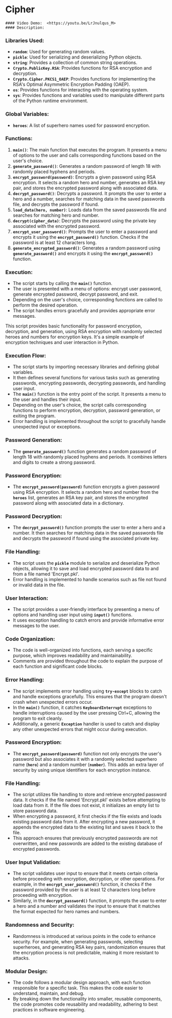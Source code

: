 # Cipher
    #### Video Demo:  <https://youtu.be/LrJnulqus_M>
    #### Description:

### Libraries Used:

- **`random`**: Used for generating random values.
- **`pickle`**: Used for serializing and deserializing Python objects.
- **`string`**: Provides a collection of common string operations.
- **`Crypto.PublicKey.RSA`**: Provides functions for RSA encryption and decryption.
- **`Crypto.Cipher.PKCS1_OAEP`**: Provides functions for implementing the RSA's Optimal Asymmetric Encryption Padding (OAEP).
- **`os`**: Provides functions for interacting with the operating system.
- **`sys`**: Provides functions and variables used to manipulate different parts of the Python runtime environment.

### Global Variables:

- **`heroes`**: A list of superhero names used for password encryption.

### Functions:

1. **`main()`**: The main function that executes the program. It presents a menu of options to the user and calls corresponding functions based on the user's choice.
2. **`generate_password()`**: Generates a random password of length 18 with randomly placed hyphens and periods.
3. **`encrypt_password(password)`**: Encrypts a given password using RSA encryption. It selects a random hero and number, generates an RSA key pair, and stores the encrypted password along with associated data.
4. **`decrypt_password()`**: Decrypts a password. It prompts the user to enter a hero and a number, searches for matching data in the saved passwords file, and decrypts the password if found.
5. **`load_data(hero, number)`**: Loads data from the saved passwords file and searches for matching hero and number.
6. **`decrypt(cipher_data)`**: Decrypts the password using the private key associated with the encrypted password.
7. **`encrypt_user_password()`**: Prompts the user to enter a password and encrypts it using the **`encrypt_password()`** function. Checks if the password is at least 12 characters long.
8. **`generate_encrypted_password()`**: Generates a random password using **`generate_password()`** and encrypts it using the **`encrypt_password()`** function.

### Execution:

- The script starts by calling the **`main()`** function.
- The user is presented with a menu of options: encrypt user password, generate encrypted password, decrypt password, and exit.
- Depending on the user's choice, corresponding functions are called to perform the desired operation.
- The script handles errors gracefully and provides appropriate error messages.

This script provides basic functionality for password encryption, decryption, and generation, using RSA encryption with randomly selected heroes and numbers for encryption keys. It's a simple example of encryption techniques and user interaction in Python.

### Execution Flow:

- The script starts by importing necessary libraries and defining global variables.
- It then defines several functions for various tasks such as generating passwords, encrypting passwords, decrypting passwords, and handling user input.
- The **`main()`** function is the entry point of the script. It presents a menu to the user and handles their input.
- Depending on the user's choice, the script calls corresponding functions to perform encryption, decryption, password generation, or exiting the program.
- Error handling is implemented throughout the script to gracefully handle unexpected input or exceptions.

### Password Generation:

- The **`generate_password()`** function generates a random password of length 18 with randomly placed hyphens and periods. It combines letters and digits to create a strong password.

### Password Encryption:

- The **`encrypt_password(password)`** function encrypts a given password using RSA encryption. It selects a random hero and number from the **`heroes`** list, generates an RSA key pair, and stores the encrypted password along with associated data in a dictionary.

### Password Decryption:

- The **`decrypt_password()`** function prompts the user to enter a hero and a number. It then searches for matching data in the saved passwords file and decrypts the password if found using the associated private key.

### File Handling:

- The script uses the **`pickle`** module to serialize and deserialize Python objects, allowing it to save and load encrypted password data to and from a file named 'Encrypt.pkl'.
- Error handling is implemented to handle scenarios such as file not found or invalid data in the file.

### User Interaction:

- The script provides a user-friendly interface by presenting a menu of options and handling user input using **`input()`** functions.
- It uses exception handling to catch errors and provide informative error messages to the user.

### Code Organization:

- The code is well-organized into functions, each serving a specific purpose, which improves readability and maintainability.
- Comments are provided throughout the code to explain the purpose of each function and significant code blocks.

### Error Handling:

- The script implements error handling using **`try-except`** blocks to catch and handle exceptions gracefully. This ensures that the program doesn't crash when unexpected errors occur.
- In the **`main()`** function, it catches **`KeyboardInterrupt`** exceptions to handle interruptions caused by the user pressing Ctrl+C, allowing the program to exit cleanly.
- Additionally, a generic **`Exception`** handler is used to catch and display any other unexpected errors that might occur during execution.

### Password Encryption:

- The **`encrypt_password(password)`** function not only encrypts the user's password but also associates it with a randomly selected superhero name (**`hero`**) and a random number (**`number`**). This adds an extra layer of security by using unique identifiers for each encryption instance.

### File Handling:

- The script utilizes file handling to store and retrieve encrypted password data. It checks if the file named 'Encrypt.pkl' exists before attempting to load data from it. If the file does not exist, it initializes an empty list to store password data.
- When encrypting a password, it first checks if the file exists and loads existing password data from it. After encrypting a new password, it appends the encrypted data to the existing list and saves it back to the file.
- This approach ensures that previously encrypted passwords are not overwritten, and new passwords are added to the existing database of encrypted passwords.

### User Input Validation:

- The script validates user input to ensure that it meets certain criteria before proceeding with encryption, decryption, or other operations. For example, in the **`encrypt_user_password()`** function, it checks if the password provided by the user is at least 12 characters long before proceeding with encryption.
- Similarly, in the **`decrypt_password()`** function, it prompts the user to enter a hero and a number and validates the input to ensure that it matches the format expected for hero names and numbers.

### Randomness and Security:

- Randomness is introduced at various points in the code to enhance security. For example, when generating passwords, selecting superheroes, and generating RSA key pairs, randomization ensures that the encryption process is not predictable, making it more resistant to attacks.

### Modular Design:

- The code follows a modular design approach, with each function responsible for a specific task. This makes the code easier to understand, maintain, and debug.
- By breaking down the functionality into smaller, reusable components, the code promotes code reusability and readability, adhering to best practices in software engineering.
